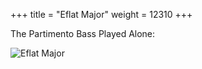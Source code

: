+++
title = "Eflat Major"
weight = 12310
+++

The Partimento Bass Played Alone:

![Eflat Major](/img/MatPicEflmaj.jpg)
